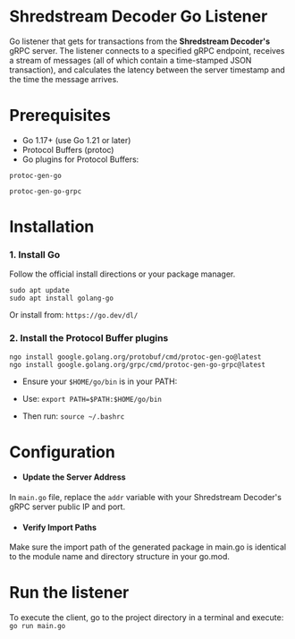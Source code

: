 # Shredstream Decoder Go Listener

Go listener that gets for transactions from the **Shredstream Decoder's** gRPC server. The listener connects to a specified gRPC endpoint, receives a stream of messages (all of which contain a time-stamped JSON transaction), and calculates the latency between the server timestamp and the time the message arrives.

# Prerequisites

- Go 1.17+ (use Go 1.21 or later)
- Protocol Buffers (protoc)
- Go plugins for Protocol Buffers:
  
`protoc-gen-go`

`protoc-gen-go-grpc`

# Installation

### 1. Install Go

Follow the official install directions or your package manager. 
```
sudo apt update
sudo apt install golang-go
```
Or install from: `https://go.dev/dl/`

### 2. Install the Protocol Buffer plugins
```
ngo install google.golang.org/protobuf/cmd/protoc-gen-go@latest
ngo install google.golang.org/grpc/cmd/protoc-gen-go-grpc@latest
```
- Ensure your `$HOME/go/bin` is in your PATH:

- Use: `export PATH=$PATH:$HOME/go/bin`

- Then run: `source ~/.bashrc`

# Configuration

- #### Update the Server Address

In `main.go` file, replace the `addr` variable with your Shredstream Decoder's gRPC server public IP and port.

- #### Verify Import Paths

Make sure the import path of the generated package in main.go is identical to the module name and directory structure in your go.mod.

# Run the listener

To execute the client, go to the project directory in a terminal and execute:
`go run main.go`
